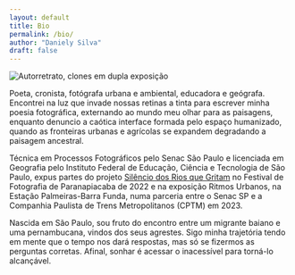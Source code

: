 ```yaml
---
layout: default
title: Bio
permalink: /bio/
author: "Daniely Silva"
draft: false
---
```

![Autorretrato, clones em dupla exposição](/img/projects/autorretratos/daniely-silva01.jpg "Duas de mim")

Poeta, cronista, fotógrafa urbana e ambiental, educadora e geógrafa. Encontrei na luz que invade nossas retinas a tinta para escrever minha poesia fotográfica, externando ao mundo meu olhar para as paisagens, enquanto denuncio a caótica interface formada pelo espaço humanizado, quando as fronteiras urbanas e agrícolas se expandem degradando a paisagem ancestral.

Técnica em Processos Fotográficos pelo Senac São Paulo e licenciada em Geografia pelo Instituto Federal de Educação, Ciência e Tecnologia de São Paulo, expus partes do projeto [Silêncio dos Rios que Gritam](http://danielysilva.com.br/acervo/silencio-dos-rios-que-gritam/) no Festival de Fotografia de Paranapiacaba de 2022 e na exposição Ritmos Urbanos, na Estação Palmeiras-Barra Funda, numa parceria entre o Senac SP e a Companhia Paulista de Trens Metropolitanos (CPTM) em 2023.

Nascida em São Paulo, sou fruto do encontro entre um migrante baiano e uma pernambucana, vindos dos seus agrestes. Sigo minha trajetória tendo em mente que o tempo nos dará respostas, mas só se fizermos as perguntas corretas. Afinal, sonhar é acessar o inacessível para torná-lo alcançável.
